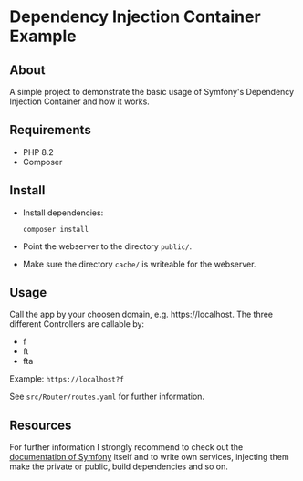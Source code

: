 # Dependency Injection Container Example

## About
A simple project to demonstrate the basic usage of Symfony's Dependency Injection Container and how it works.

## Requirements
- PHP 8.2
- Composer

## Install
- Install dependencies:
  ```
  composer install
  ```

- Point the webserver to the directory `public/`.
- Make sure the directory `cache/` is writeable for the webserver.

## Usage
Call the app by your choosen domain, e.g. https://localhost.
The three different Controllers are callable by:
- f
- ft
- fta
 
Example: `https://localhost?f`

See `src/Router/routes.yaml` for further information.

## Resources
For further information I strongly recommend to check out the [documentation of Symfony](https://symfony.com/doc/current/service_container.html) itself and to write own services, injecting them make the private or public, build dependencies and so on.
